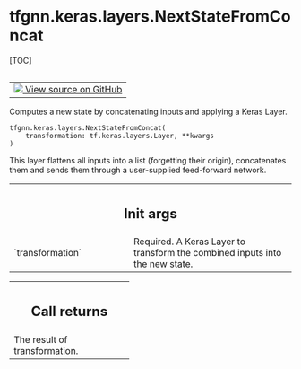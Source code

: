 # tfgnn.keras.layers.NextStateFromConcat

[TOC]

<!-- Insert buttons and diff -->

<table class="tfo-notebook-buttons tfo-api nocontent" align="left">
<td>
  <a target="_blank" href="https://github.com/tensorflow/gnn/tree/master/tensorflow_gnn/keras/layers/next_state.py#L110-L142">
    <img src="https://www.tensorflow.org/images/GitHub-Mark-32px.png" />
    View source on GitHub
  </a>
</td>
</table>

Computes a new state by concatenating inputs and applying a Keras Layer.

<pre class="devsite-click-to-copy prettyprint lang-py tfo-signature-link">
<code>tfgnn.keras.layers.NextStateFromConcat(
    transformation: tf.keras.layers.Layer, **kwargs
)
</code></pre>



<!-- Placeholder for "Used in" -->

This layer flattens all inputs into a list (forgetting their origin),
concatenates them and sends them through a user-supplied feed-forward network.

<!-- Tabular view -->

 <table class="responsive fixed orange">
<colgroup><col width="214px"><col></colgroup>
<tr><th colspan="2"><h2 class="add-link">Init args</h2></th></tr>

<tr>
<td>
`transformation`<a id="transformation"></a>
</td>
<td>
Required. A Keras Layer to transform the combined inputs
into the new state.
</td>
</tr>
</table>

<!-- Tabular view -->

 <table class="responsive fixed orange">
<colgroup><col width="214px"><col></colgroup>
<tr><th colspan="2"><h2 class="add-link">Call returns</h2></th></tr>
<tr class="alt">
<td colspan="2">
The result of transformation.
</td>
</tr>

</table>
